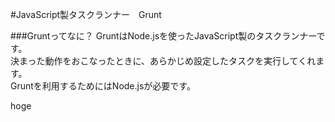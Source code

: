 #JavaScript製タスクランナー　Grunt

###Gruntってなに？
GruntはNode.jsを使ったJavaScript製のタスクランナーです。  
決まった動作をおこなったときに、あらかじめ設定したタスクを実行してくれます。  
Gruntを利用するためにはNode.jsが必要です。

hoge